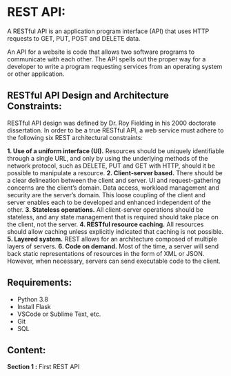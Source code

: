# REST API:
A RESTful API is an application program interface (API) that uses HTTP requests to GET, PUT, POST and DELETE data.

An API for a website is code that allows two software programs to communicate with each other. The API spells out the proper way for a developer to write a program requesting services from an operating system or other application.

## RESTful API Design and Architecture Constraints:
RESTful API design was defined by Dr. Roy Fielding in his 2000 doctorate dissertation. In order to be a true RESTful API, a web service must adhere to the following six REST architectural constraints:

__1. Use of a uniform interface (UI).__ Resources should be uniquely identifiable through a single URL, and only by using the underlying methods of the network protocol, such as DELETE, PUT and GET with HTTP, should it be possible to manipulate a resource. 
__2. Client-server based.__ There should be a clear delineation between the client and server. UI and request-gathering concerns are the client’s domain. Data access, workload management and security are the server’s domain. This loose coupling of the client and server enables each to be developed and enhanced independent of the other. 
__3. Stateless operations.__ All client-server operations should be stateless, and any state management that is required should take place on the client, not the server. 
__4. RESTful resource caching.__ All resources should allow caching unless explicitly indicated that caching is not possible. 
__5. Layered system.__ REST allows for an architecture composed of multiple layers of servers. 
__6. Code on demand.__ Most of the time, a server will send back static representations of resources in the form of XML or JSON. However, when necessary, servers can send executable code to the client. 

## Requirements:
- Python 3.8
- Install Flask
- VSCode or Sublime Text, etc.
- Git
- SQL

## Content:
__Section 1 :__ First REST API
